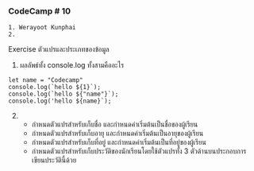 ### CodeCamp # 10
    1. Werayoot Kunphai
    2. 
      
Exercise ตัวแปรและประเภทของข้อมูล

1. ผลลัพธ์ทั้ง console.log ทั้งสามคืออะไร
```
let name = "Codecamp"
console.log(`hello ${1}`);
console.log(`hello ${"name"}`);
console.log('hello ${name}`);
```
2. 
    - กำหนดตัวแปรสำหรับเก็บชื่อ และกำหนดค่าเริ่มต้นเป็นชื่อของผู้เรียน
    - กำหนดตัวแปรสำหรับเก็บอายุ และกำหนดค่าเริ่มต้นเป็นอายุของผู้เรียน
    - กำหนดตัวแปรสำหรับเก็บที่อยู่ และกำหนดค่าเริ่มต้นเป็นที่อยู่ของผู้เรียน
    - กำหนดตัวแปรสำหรับเก็บประวัติของนักเรียนโดยใช้ตัวแปรทั้ง 3 ตัวด้านบนประกอบการเขียนประวัตินี้ด้วย
 